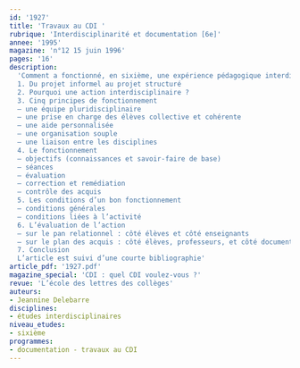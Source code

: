 ```yaml
---
id: '1927'
title: 'Travaux au CDI '
rubrique: 'Interdisciplinarité et documentation [6e]'
annee: '1995'
magazine: 'n°12 15 juin 1996'
pages: '16'
description: 
  'Comment a fonctionné, en sixième, une expérience pédagogique interdisciplinaire intégrant le CDI. Objectif : montrer aux élèves que certains savoirs et savoir-faire peuvent être réinvestis d’une discipline à l’autre
  1. Du projet informel au projet structuré
  2. Pourquoi une action interdisciplinaire ?
  3. Cinq principes de fonctionnement
  – une équipe pluridisciplinaire
  – une prise en charge des élèves collective et cohérente
  – une aide personnalisée
  – une organisation souple
  – une liaison entre les disciplines
  4. Le fonctionnement
  – objectifs (connaissances et savoir-faire de base)
  – séances
  – évaluation
  – correction et remédiation
  – contrôle des acquis
  5. Les conditions d’un bon fonctionnement
  – conditions générales
  – conditions liées à l’activité
  6. L’évaluation de l’action
  – sur le pan relationnel : côté élèves et côté enseignants
  – sur le plan des acquis : côté élèves, professeurs, et côté documentaliste
  7. Conclusion
  L’article est suivi d’une courte bibliographie'
article_pdf: '1927.pdf'
magazine_special: 'CDI : quel CDI voulez-vous ?'
revue: 'L’école des lettres des collèges'
auteurs:
- Jeannine Delebarre
disciplines:
- études interdisciplinaires
niveau_etudes:
- sixième
programmes:
- documentation - travaux au CDI
---
```

